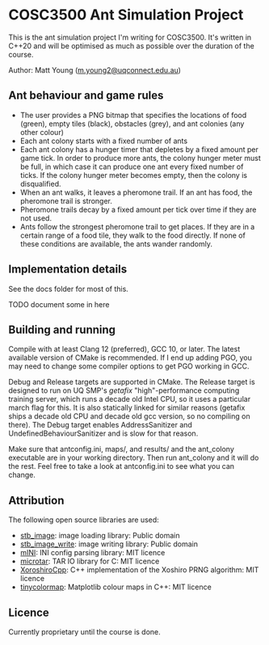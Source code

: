 # COSC3500 Ant Simulation Project
This is the ant simulation project I'm writing for COSC3500. It's written in C++20 and will be optimised
as much as possible over the duration of the course.

Author: Matt Young (m.young2@uqconnect.edu.au)

## Ant behaviour and game rules
- The user provides a PNG bitmap that specifies the locations of food (green), empty tiles (black), obstacles (grey), 
and ant colonies (any other colour)
- Each ant colony starts with a fixed number of ants
- Each ant colony has a hunger timer that depletes by a fixed amount per game tick. In order to produce
more ants, the colony hunger meter must be full, in which case it can produce one ant every fixed number
of ticks. If the colony hunger meter becomes empty, then the colony is disqualified.
- When an ant walks, it leaves a pheromone trail. If an ant has food, the pheromone trail is stronger.
- Pheromone trails decay by a fixed amount per tick over time if they are not used.
- Ants follow the strongest pheromone trail to get places. If they are in a certain range of a food tile, they walk
to the food directly. If none of these conditions are available, the ants wander randomly.

## Implementation details
See the docs folder for most of this.

TODO document some in here

## Building and running
Compile with at least Clang 12 (preferred), GCC 10, or later. The latest available version of CMake
is recommended. If I end up adding PGO, you may need to change some compiler options to get PGO working
in GCC.

Debug and Release targets are supported in CMake. The Release target is designed to run on UQ SMP's
_getafix_ "high"-performance computing training server, which runs a decade old Intel CPU, so it uses
a particular march flag for this. It is also statically linked for similar reasons (getafix ships a decade
old CPU and decade old gcc version, so no compiling on there). The Debug target enables AddressSanitizer
and UndefinedBehaviourSanitizer and is slow for that reason.

Make sure that antconfig.ini, maps/, and results/ and the ant_colony executable are in your working
directory. Then run ant_colony and it will do the rest. Feel free to take a look at antconfig.ini
to see what you can change.

## Attribution
The following open source libraries are used:

- [stb_image](https://github.com/nothings/stb/blob/master/stb_image.h): image loading library: Public domain
- [stb_image_write](https://github.com/nothings/stb/blob/master/stb_image_write.h): image writing library: Public domain
- [mINI](https://github.com/pulzed/mINI): INI config parsing library: MIT licence
- [microtar](https://github.com/rxi/microtar): TAR IO library for C: MIT licence
- [XoroshiroCpp](https://github.com/Reputeless/Xoshiro-cpp): C++ implementation of the Xoshiro PRNG algorithm: MIT licence
- [tinycolormap](https://github.com/yuki-koyama/tinycolormap): Matplotlib colour maps in C++: MIT licence

## Licence
Currently proprietary until the course is done.